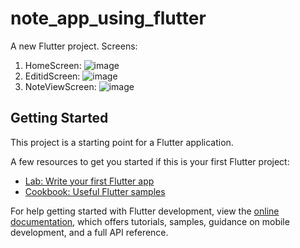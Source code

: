 # note_app_using_flutter

A new Flutter project.
Screens:

1. HomeScreen:  ![image](https://res.cloudinary.com/dx43z0uml/image/upload/v1739901966/1_umvpp4.jpg)
2. EditidScreen:  ![image](https://res.cloudinary.com/dx43z0uml/image/upload/v1739902094/2_a4f58o.jpg)
3. NoteViewScreen:  ![image](https://res.cloudinary.com/dx43z0uml/image/upload/v1739902103/3_gpgo9s.jpg)

## Getting Started

This project is a starting point for a Flutter application.

A few resources to get you started if this is your first Flutter project:

- [Lab: Write your first Flutter app](https://docs.flutter.dev/get-started/codelab)
- [Cookbook: Useful Flutter samples](https://docs.flutter.dev/cookbook)

For help getting started with Flutter development, view the
[online documentation](https://docs.flutter.dev/), which offers tutorials,
samples, guidance on mobile development, and a full API reference.

